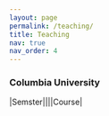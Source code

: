 ```yaml
---
layout: page
permalink: /teaching/
title: Teaching
nav: true
nav_order: 4
---
```


<h3>Columbia University</h3>

|Semster||||Course|
